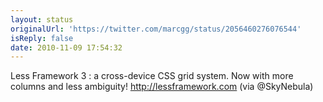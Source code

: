```yaml
---
layout: status
originalUrl: 'https://twitter.com/marcgg/status/2056460276076544'
isReply: false
date: 2010-11-09 17:54:32
---
```


Less Framework 3 : a cross-device CSS grid system. Now with more columns and less ambiguity! http://lessframework.com (via @SkyNebula)

